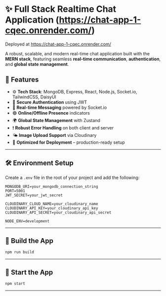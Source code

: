 # ✨ Full Stack Realtime Chat Application (https://chat-app-1-cqec.onrender.com/)

Deployed at https://chat-app-1-cqec.onrender.com/

A robust, scalable, and modern real-time chat application built with the **MERN stack**, featuring seamless **real-time communication**, **authentication**, and **global state management**.

## 🚀 Features

* ⚙️ **Tech Stack**: MongoDB, Express, React, Node.js, Socket.io, TailwindCSS, DaisyUI
* 🔐 **Secure Authentication** using JWT
* 💬 **Real-time Messaging** powered by Socket.io
* 🟢 **Online/Offline Presence** indicators
* 🌍 **Global State Management** with Zustand
* ❗ **Robust Error Handling** on both client and server
* 🌤️ **Image Upload Support** via Cloudinary
* 🎯 **Optimized for Deployment** – production-ready setup

---

## 🛠️ Environment Setup

Create a `.env` file in the root of your project and add the following:

```env
MONGODB_URI=your_mongodb_connection_string
PORT=5001
JWT_SECRET=your_jwt_secret

CLOUDINARY_CLOUD_NAME=your_cloudinary_name
CLOUDINARY_API_KEY=your_cloudinary_api_key
CLOUDINARY_API_SECRET=your_cloudinary_api_secret

NODE_ENV=development
```

---

## 🧱 Build the App

```bash
npm run build
```

---

## 🚦 Start the App

```bash
npm start
```

---
